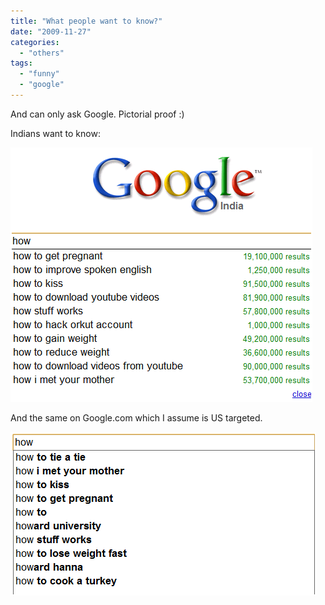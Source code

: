 ```yaml
---
title: "What people want to know?"
date: "2009-11-27"
categories: 
  - "others"
tags: 
  - "funny"
  - "google"
---
```


And can only ask Google. Pictorial proof :)

Indians want to know:

![](images/112509_1733_Whatpeoplew1.png)

And the same on Google.com which I assume is US targeted.

![](images/112509_1733_Whatpeoplew2.png)
